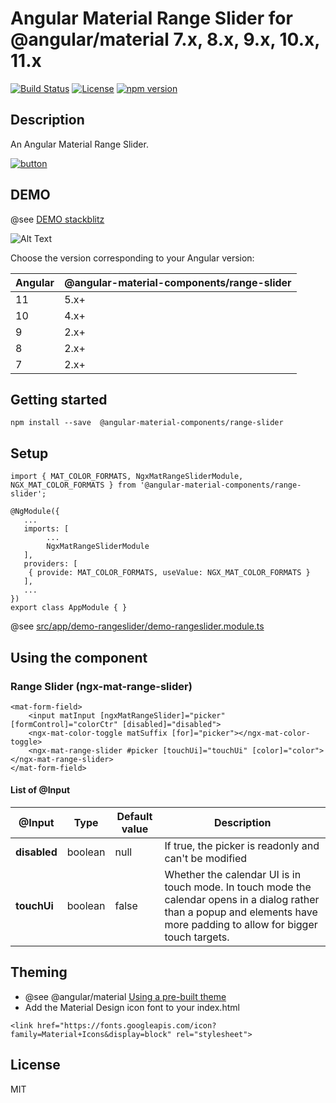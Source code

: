 # Angular Material Range Slider for @angular/material 7.x, 8.x, 9.x, 10.x, 11.x

[![Build Status](https://travis-ci.com/h2qutc/angular-material-components.svg?branch=master)](https://travis-ci.com/h2qutc/angular-material-components)
[![License](https://img.shields.io/npm/l/angular-material-components.svg)](https://www.npmjs.com/package/angular-material-components)
[![npm version](https://badge.fury.io/js/%40angular-material-components%2Frange-slider.svg)](https://www.npmjs.com/package/@angular-material-components/range-slider)

## Description

An Angular Material Range Slider.

[![button](https://www.paypalobjects.com/en_US/i/btn/btn_donate_LG.gif)](https://www.paypal.com/cgi-bin/webscr?cmd=_s-xclick&hosted_button_id=SAAY32BP5KPPC&source=url)

## DEMO

@see [DEMO stackblitz](https://stackblitz.com/edit/demo-ngx-mat-range-slider)

![Alt Text](demo_color_picker.png)

Choose the version corresponding to your Angular version:

 Angular     | @angular-material-components/range-slider
 ----------- | -------------------
 11          | 5.x+              
 10          | 4.x+              
 9           | 2.x+              
 8           | 2.x+              
 7           | 2.x+  

## Getting started
```
npm install --save  @angular-material-components/range-slider
```

## Setup

```
import { MAT_COLOR_FORMATS, NgxMatRangeSliderModule, NGX_MAT_COLOR_FORMATS } from '@angular-material-components/range-slider';

@NgModule({
   ...
   imports: [
        ...
        NgxMatRangeSliderModule
   ],
   providers: [
    { provide: MAT_COLOR_FORMATS, useValue: NGX_MAT_COLOR_FORMATS }
   ],
   ...
})
export class AppModule { }
```
@see [src/app/demo-rangeslider/demo-rangeslider.module.ts](src/app/demo-rangeslider/demo-rangeslider.module.ts)

## Using the component

### Range Slider (ngx-mat-range-slider)

```
<mat-form-field>
    <input matInput [ngxMatRangeSlider]="picker" [formControl]="colorCtr" [disabled]="disabled">
    <ngx-mat-color-toggle matSuffix [for]="picker"></ngx-mat-color-toggle>
    <ngx-mat-range-slider #picker [touchUi]="touchUi" [color]="color"></ngx-mat-range-slider>
</mat-form-field>
```

#### List of @Input

| @Input        	| Type     	| Default value 	| Description                                                          	|
|---------------	|----------	|---------------	|----------------------------------------------------------------------	|
| **disabled**      	| boolean  	| null          	| If true, the picker is readonly and can't be modified                	|
| **touchUi**    	   | boolean   | false           | Whether the calendar UI is in touch mode. In touch mode the calendar opens in a dialog rather than a popup and elements have more padding to allow for bigger touch targets. 	|

## Theming
- @see @angular/material [Using a pre-built theme](https://material.angular.io/guide/theming#using-a-pre-built-theme)
- Add the Material Design icon font to your index.html
```
<link href="https://fonts.googleapis.com/icon?family=Material+Icons&display=block" rel="stylesheet">
```

## License
MIT
